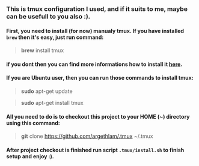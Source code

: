 ### This is tmux configuration I used, and if it suits to me, maybe can be usefull to you also :).

#### First, you need to install (for now) manualy tmux. If you have installed `brew` then it's easy, just run command:
> **brew** install tmux

#### if you dont then you can find more informations how to install it [here](https://gist.github.com/shrayasr/8714601).

#### If you are Ubuntu user, then you can run those commands to install tmux:
> **sudo** apt-get update

> **sudo** apt-get install tmux

#### All you need to do is to checkout this project to your HOME (~) directory using this command:
> **git** clone https://github.com/argethlam/.tmux ~/.tmux


#### After project checkout is finished run script `.tmux/install.sh` to finish setup and enjoy :).

